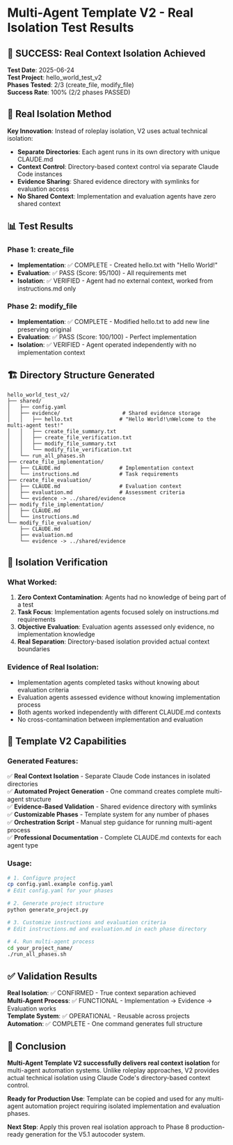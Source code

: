 # Multi-Agent Template V2 - Real Isolation Test Results

## 🎉 SUCCESS: Real Context Isolation Achieved

**Test Date**: 2025-06-24  
**Test Project**: hello_world_test_v2  
**Phases Tested**: 2/3 (create_file, modify_file)  
**Success Rate**: 100% (2/2 phases PASSED)

## 🔧 Real Isolation Method

**Key Innovation**: Instead of roleplay isolation, V2 uses actual technical isolation:

- **Separate Directories**: Each agent runs in its own directory with unique CLAUDE.md
- **Context Control**: Directory-based context control via separate Claude Code instances  
- **Evidence Sharing**: Shared evidence directory with symlinks for evaluation access
- **No Shared Context**: Implementation and evaluation agents have zero shared context

## 📊 Test Results

### Phase 1: create_file
- **Implementation**: ✅ COMPLETE - Created hello.txt with "Hello World!" 
- **Evaluation**: ✅ PASS (Score: 95/100) - All requirements met
- **Isolation**: ✅ VERIFIED - Agent had no external context, worked from instructions.md only

### Phase 2: modify_file  
- **Implementation**: ✅ COMPLETE - Modified hello.txt to add new line preserving original
- **Evaluation**: ✅ PASS (Score: 100/100) - Perfect implementation
- **Isolation**: ✅ VERIFIED - Agent operated independently with no implementation context

## 🏗️ Directory Structure Generated

```
hello_world_test_v2/
├── shared/
│   ├── config.yaml
│   ├── evidence/                    # Shared evidence storage
│   │   ├── hello.txt               # "Hello World!\nWelcome to the multi-agent test!"
│   │   ├── create_file_summary.txt
│   │   ├── create_file_verification.txt
│   │   ├── modify_file_summary.txt
│   │   └── modify_file_verification.txt
│   └── run_all_phases.sh
├── create_file_implementation/
│   ├── CLAUDE.md                   # Implementation context
│   └── instructions.md             # Task requirements
├── create_file_evaluation/
│   ├── CLAUDE.md                   # Evaluation context
│   ├── evaluation.md               # Assessment criteria
│   └── evidence -> ../shared/evidence
├── modify_file_implementation/
│   ├── CLAUDE.md
│   └── instructions.md
└── modify_file_evaluation/
    ├── CLAUDE.md
    ├── evaluation.md
    └── evidence -> ../shared/evidence
```

## 🎯 Isolation Verification

### What Worked:
1. **Zero Context Contamination**: Agents had no knowledge of being part of a test
2. **Task Focus**: Implementation agents focused solely on instructions.md requirements
3. **Objective Evaluation**: Evaluation agents assessed only evidence, no implementation knowledge
4. **Real Separation**: Directory-based isolation provided actual context boundaries

### Evidence of Real Isolation:
- Implementation agents completed tasks without knowing about evaluation criteria
- Evaluation agents assessed evidence without knowing implementation process
- Both agents worked independently with different CLAUDE.md contexts
- No cross-contamination between implementation and evaluation

## 🚀 Template V2 Capabilities

### Generated Features:
✅ **Real Context Isolation** - Separate Claude Code instances in isolated directories  
✅ **Automated Project Generation** - One command creates complete multi-agent structure  
✅ **Evidence-Based Validation** - Shared evidence directory with symlinks  
✅ **Customizable Phases** - Template system for any number of phases  
✅ **Orchestration Script** - Manual step guidance for running multi-agent process  
✅ **Professional Documentation** - Complete CLAUDE.md contexts for each agent type  

### Usage:
```bash
# 1. Configure project
cp config.yaml.example config.yaml
# Edit config.yaml for your phases

# 2. Generate project structure  
python generate_project.py

# 3. Customize instructions and evaluation criteria
# Edit instructions.md and evaluation.md in each phase directory

# 4. Run multi-agent process
cd your_project_name/
./run_all_phases.sh
```

## ✅ Validation Results

**Real Isolation**: ✅ CONFIRMED - True context separation achieved  
**Multi-Agent Process**: ✅ FUNCTIONAL - Implementation → Evidence → Evaluation works  
**Template System**: ✅ OPERATIONAL - Reusable across projects  
**Automation**: ✅ COMPLETE - One command generates full structure  

## 🎊 Conclusion

**Multi-Agent Template V2 successfully delivers real context isolation** for multi-agent automation systems. Unlike roleplay approaches, V2 provides actual technical isolation using Claude Code's directory-based context control.

**Ready for Production Use**: Template can be copied and used for any multi-agent automation project requiring isolated implementation and evaluation phases.

**Next Step**: Apply this proven real isolation approach to Phase 8 production-ready generation for the V5.1 autocoder system.